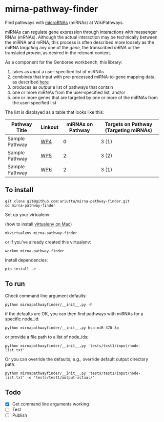 # mirna-pathway-finder
Find pathways with [microRNAs](http://www.ncbi.nlm.nih.gov/pubmed/14744438) (miRNAs) at WikiPathways.

miRNAs can regulate gene expression through interactions with messenger RNAs (mRNAs). Although the actual interaction may be technically between the miRNA and mRNA, this process is often described more loosely as the miRNA *targeting* any one of the *gene*, the transcribed *mRNA* or the translated *protein*, as desired in the relevant context.

As a component for the Genboree workbench, this library:

1. takes as *input* a user-specified list of miRNAs
2. combines that input with pre-processed miRNA-to-gene mapping data, as described [here](https://github.com/nrnb/mirna-pathway-finder/blob/master/wp-mir-table-builder/wp-mir-table-hs-readme.txt)
3. produces as *output* a list of pathways that contain
  1. one or more miRNAs from the user-specified list, and/or 
  2. one or more genes that are targeted by one or more of the miRNAs from the user-specified list

The list is displayed as a table that looks like this:

| Pathway Title | Linkout | miRNAs on Pathway | Targets on Pathway (Targeting miRNAs) |
| --------------- | --------- | -------- | --------------- |
| Sample Pathway | [WP4](http://www.wikipathways.org/wpi/WP4) | 0 | 3 (1) |
| Sample Pathway | [WP5](http://www.wikipathways.org/wpi/WP4) | 2 | 3 (2) |
| Sample Pathway | [WP6](http://www.wikipathways.org/wpi/WP4) | 2 | 3 (1) |

## To install

```
git clone git@github.com:ariutta/mirna-pathway-finder.git
cd mirna-pathway-finder
```

Set up your virtualenv:

(how to install [virtualenv on Mac](http://exponential.io/blog/2015/02/10/install-virtualenv-and-virtualenvwrapper-on-mac-os-x/)) 

```
mkvirtualenv mirna-pathway-finder
```

or if you've already created this virtualenv:

```
workon mirna-pathway-finder
```

Install dependencies:

```
pip install -e .
```

## To run

Check command line argument defaults:

```
python mirnapathwayfinder/__init__.py -h
```

if the defaults are OK, you can then find pathways with miRNAs for a specific node_id:

```
python mirnapathwayfinder/__init__.py hsa-miR-370-3p
```

or provide a file path to a list of node_ids:

```
python mirnapathwayfinder/__init__.py 'tests/test1/input/node-list.txt'
```

Or you can override the defaults, e.g., override default output directory path:

```
python mirnapathwayfinder/__init__.py 'tests/test1/input/node-list.txt' -o 'tests/test1/output-actual/'
```

## Todo
* [x] Get command line arguments working
* [ ] Test
* [ ] Publish
